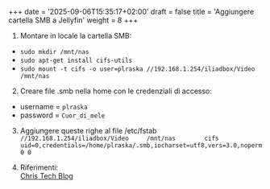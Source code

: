 +++
date = '2025-09-06T15:35:17+02:00'
draft = false
title = 'Aggiungere cartella SMB a Jellyfin'
weight = 8
+++

1. Montare in locale la cartella SMB:

- `sudo mkdir /mnt/nas`
- `sudo apt-get install cifs-utils`
- `sudo mount -t cifs -o user=plraska //192.168.1.254/iliadbox/Video /mnt/nas`

2. Creare file .smb nella home con le credenziali di accesso:

- username = `plraska`
- password = `Cuor_di_mele`

3. Aggiungere queste righe al file /etc/fstab
`//192.168.1.254/iliadbox/Video     /mnt/nas        cifs    uid=0,credentials=/home/plraska/.smb,iocharset=utf8,vers=3.0,noperm 0 0`

4. Riferimenti:  
[Chris Tech Blog](https://chrisatech.wordpress.com/2022/06/20/jellyfin-installation-and-adding-an-smb-server-to-the-library/)
